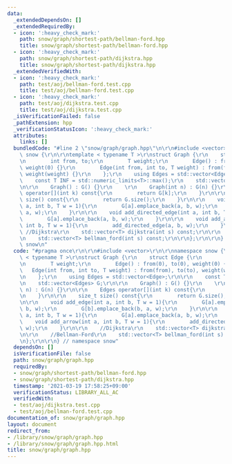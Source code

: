 ```yaml
---
data:
  _extendedDependsOn: []
  _extendedRequiredBy:
  - icon: ':heavy_check_mark:'
    path: snow/graph/shortest-path/bellman-ford.hpp
    title: snow/graph/shortest-path/bellman-ford.hpp
  - icon: ':heavy_check_mark:'
    path: snow/graph/shortest-path/dijkstra.hpp
    title: snow/graph/shortest-path/dijkstra.hpp
  _extendedVerifiedWith:
  - icon: ':heavy_check_mark:'
    path: test/aoj/bellman-ford.test.cpp
    title: test/aoj/bellman-ford.test.cpp
  - icon: ':heavy_check_mark:'
    path: test/aoj/dijkstra.test.cpp
    title: test/aoj/dijkstra.test.cpp
  _isVerificationFailed: false
  _pathExtension: hpp
  _verificationStatusIcon: ':heavy_check_mark:'
  attributes:
    links: []
  bundledCode: "#line 2 \"snow/graph/graph.hpp\"\n\r\n#include <vector>\r\n\r\nnamespace\
    \ snow {\r\n\r\ntemplate < typename T >\r\nstruct Graph {\r\n    struct Edge {\r\
    \n        int from, to;\r\n        T weight;\r\n        Edge() : from(0), to(0),\
    \ weight(0) {}\r\n        Edge(int from, int to, T weight) : from(from), to(to),\
    \ weight(weight) {}\r\n    };\r\n    using Edges = std::vector<Edge>;\r\n\r\n\
    \    const T INF = std::numeric_limits<T>::max();\r\n    std::vector<Edges> G;\r\
    \n\r\n    Graph() : G() {}\r\n    \r\n    Graph(int n) : G(n) {}\r\n\r\n    Edges\
    \ operator[](int k) const{\r\n        return G[k];\r\n    }\r\n\r\n    size_t\
    \ size() const{\r\n        return G.size();\r\n    }\r\n\r\n    void add_edge(int\
    \ a, int b, T w = 1){\r\n        G[a].emplace_back(a, b, w);\r\n        G[b].emplace_back(b,\
    \ a, w);\r\n    }\r\n\r\n    void add_directed_edge(int a, int b, T w = 1){\r\n\
    \        G[a].emplace_back(a, b, w);\r\n    }\r\n\r\n    void add_arrow(int a,\
    \ int b, T w = 1){\r\n        add_directed_edge(a, b, w);\r\n    }\r\n\r\n   \
    \ //Dijkstra\r\n    std::vector<T> dijkstra(int s) const;\r\n\r\n    //Bellman-Ford\r\
    \n    std::vector<T> bellman_ford(int s) const;\r\n\r\n};\r\n\r\n} // namespace\
    \ snow\n"
  code: "#pragma once\r\n\r\n#include <vector>\r\n\r\nnamespace snow {\r\n\r\ntemplate\
    \ < typename T >\r\nstruct Graph {\r\n    struct Edge {\r\n        int from, to;\r\
    \n        T weight;\r\n        Edge() : from(0), to(0), weight(0) {}\r\n     \
    \   Edge(int from, int to, T weight) : from(from), to(to), weight(weight) {}\r\
    \n    };\r\n    using Edges = std::vector<Edge>;\r\n\r\n    const T INF = std::numeric_limits<T>::max();\r\
    \n    std::vector<Edges> G;\r\n\r\n    Graph() : G() {}\r\n    \r\n    Graph(int\
    \ n) : G(n) {}\r\n\r\n    Edges operator[](int k) const{\r\n        return G[k];\r\
    \n    }\r\n\r\n    size_t size() const{\r\n        return G.size();\r\n    }\r\
    \n\r\n    void add_edge(int a, int b, T w = 1){\r\n        G[a].emplace_back(a,\
    \ b, w);\r\n        G[b].emplace_back(b, a, w);\r\n    }\r\n\r\n    void add_directed_edge(int\
    \ a, int b, T w = 1){\r\n        G[a].emplace_back(a, b, w);\r\n    }\r\n\r\n\
    \    void add_arrow(int a, int b, T w = 1){\r\n        add_directed_edge(a, b,\
    \ w);\r\n    }\r\n\r\n    //Dijkstra\r\n    std::vector<T> dijkstra(int s) const;\r\
    \n\r\n    //Bellman-Ford\r\n    std::vector<T> bellman_ford(int s) const;\r\n\r\
    \n};\r\n\r\n} // namespace snow"
  dependsOn: []
  isVerificationFile: false
  path: snow/graph/graph.hpp
  requiredBy:
  - snow/graph/shortest-path/bellman-ford.hpp
  - snow/graph/shortest-path/dijkstra.hpp
  timestamp: '2021-03-19 17:58:25+09:00'
  verificationStatus: LIBRARY_ALL_AC
  verifiedWith:
  - test/aoj/dijkstra.test.cpp
  - test/aoj/bellman-ford.test.cpp
documentation_of: snow/graph/graph.hpp
layout: document
redirect_from:
- /library/snow/graph/graph.hpp
- /library/snow/graph/graph.hpp.html
title: snow/graph/graph.hpp
---
```

